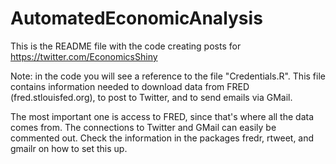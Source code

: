 # AutomatedEconomicAnalysis

This is the README file with the code creating posts for https://twitter.com/EconomicsShiny

Note: in the code you will see a reference to the file "Credentials.R". This file contains information needed to download data from FRED (fred.stlouisfed.org), to post to Twitter, and to send emails via GMail. 

The most important one is access to FRED, since that's where all the data comes from. The connections to Twitter and GMail can easily be commented out. Check the information in the packages fredr, rtweet, and gmailr on how to set this up.
